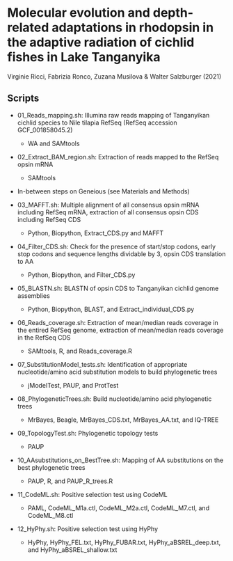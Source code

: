 # Molecular evolution and depth-related adaptations in rhodopsin in the adaptive radiation of cichlid fishes in Lake Tanganyika
Virginie Ricci, Fabrizia Ronco, Zuzana Musilova & Walter Salzburger (2021)

## Scripts

* 01_Reads_mapping.sh: Illumina raw reads mapping of Tanganyikan cichlid species to Nile tilapia RefSeq (RefSeq accession GCF_001858045.2)
  * WA and SAMtools

* 02_Extract_BAM_region.sh: Extraction of reads mapped to the RefSeq opsin mRNA
  * SAMtools

* In-between steps on Geneious (see Materials and Methods)

* 03_MAFFT.sh: Multiple alignment of all consensus opsin mRNA including RefSeq mRNA, extraction of all consensus opsin CDS including RefSeq CDS
  * Python, Biopython, Extract_CDS.py and MAFFT

* 04_Filter_CDS.sh: Check for the presence of start/stop codons, early stop codons and sequence lengths dividable by 3, opsin CDS translation to AA
  * Python, Biopython, and Filter_CDS.py

* 05_BLASTN.sh: BLASTN of opsin CDS to Tanganyikan cichlid genome assemblies
  * Python, Biopython, BLAST, and Extract_individual_CDS.py

* 06_Reads_coverage.sh: Extraction of mean/median reads coverage in the entired RefSeq genome, extraction of mean/median reads coverage in the RefSeq CDS
  * SAMtools, R, and Reads_coverage.R

* 07_SubstitutionModel_tests.sh: Identification of appropriate nucleotide/amino acid substitution models to build phylogenetic trees
  * jModelTest, PAUP, and ProtTest

* 08_PhylogeneticTrees.sh: Build nucleotide/amino acid phylogenetic trees
  * MrBayes, Beagle, MrBayes_CDS.txt, MrBayes_AA.txt, and IQ-TREE

* 09_TopologyTest.sh: Phylogenetic topology tests
  * PAUP

* 10_AAsubstitutions_on_BestTree.sh: Mapping of AA substitutions on the best phylogenetic trees
  * PAUP, R, and PAUP_R_trees.R

* 11_CodeML.sh: Positive selection test using CodeML
  * PAML, CodeML_M1a.ctl, CodeML_M2a.ctl, CodeML_M7.ctl, and CodeML_M8.ctl

* 12_HyPhy.sh: Positive selection test using HyPhy
  * HyPhy, HyPhy_FEL.txt, HyPhy_FUBAR.txt, HyPhy_aBSREL_deep.txt, and HyPhy_aBSREL_shallow.txt

